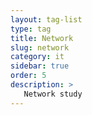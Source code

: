 ```yaml
---
layout: tag-list
type: tag
title: Network
slug: network
category: it
sidebar: true
order: 5
description: >
   Network study 
---
```

